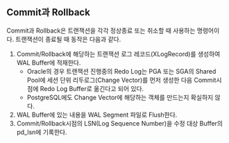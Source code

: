 ## Commit과 Rollback
Commit과 Rollback은 트랜잭션을 각각 정상종료 또는 취소할 때 사용하는 명령어이다. 트랜잭션이 종료될 때 동작은 다음과 같다.
1. Commit/Rollback에 해당하는 트랜잭션 로그 레코드(XLogRecord)를 생성하여 WAL Buffer에 적재한다.
   - Oracle의 경우 트랜잭션 진행중의 Redo Log는 PGA 또는 SGA의 Shared Pool에 세션 단위 리두로그(Change Vector)를 먼저 생성한 다음 Commit시점에 Redo Log Buffer로 옮긴다고 되어 있다.
   - PostgreSQL에도 Change Vector에 해당하는 객체를 만드는지 확실하지 않다.
2. WAL Buffer에 있는 내용을 WAL Segment 파일로 Flush한다.
4. Commit/Rollback시점의 LSN(Log Sequence Number)을 수정 대상 Buffer의 pd_lsn에 기록한다.
